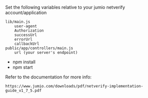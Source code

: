 Set the following variables relative to your jumio netverify account/application

```
lib/main.js
	user-agent
	Authorization
	successUrl
	errorUrl
	callbackUrl
public/app/controllers/main.js
	url (your server's endpoint)
```

- npm install
- npm start



Refer to the documentation for more info:
```
https://www.jumio.com/downloads/pdf/netverify-implementation-guide_v1_7_5.pdf
```
